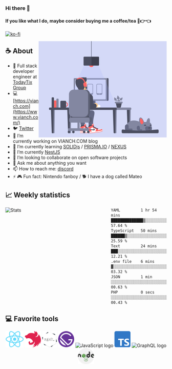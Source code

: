 ### Hi there 👋
#### If you like what I do, maybe consider buying me a coffee/tea 🥺👉👈

[![ko-fi](https://ko-fi.com/img/githubbutton_sm.svg)](https://ko-fi.com/N4N74ADJR)

<img align="right" src="./images/animation.gif?raw=true" alt="gif"  height="300"/>

## ☕ About 

- 🚀  Full stack developer engineer at [TodayTix Group](https://www.todaytix.com/)
- 💻  [https://vianch.com](https://www.vianch.com/)
- 🐦  [Twitter](https://twitter.com/vianch_tog)
- 🔭  I’m currently working on VIANCH.COM blog
- 🌱  I’m currently learning [SOLIDjs](https://www.solidjs.com/) / [PRISMA.IO](https://www.prisma.io/) / [NEXUS](https://nexusjs.org/)
- 🌱  I’m currently [NestJS](https://nestjs.com/) 
- 👯  I’m looking to collaborate on open software projects
- 💬  Ask me about anything you want
- 📫  How to reach me: [discord](https://discord.com/invite/UVgXjgEXX4)
- ⚡  🎮 Fun fact: Nintendo fanboy / 🐕 I have a dog called Mateo

##  📈  Weekly statistics

<img src="https://github-readme-stats.vercel.app/api?username=vianch&show_icons=true&hide_border=true" alt="Stats" width="330" align="left">

<!--START_SECTION:waka-->

```text
YAML         1 hr 54 mins    ██████████████▒░░░░░░░░░░   57.64 %
TypeScript   50 mins         ██████▒░░░░░░░░░░░░░░░░░░   25.59 %
Text         24 mins         ███░░░░░░░░░░░░░░░░░░░░░░   12.21 %
.env file    6 mins          ▓░░░░░░░░░░░░░░░░░░░░░░░░   03.32 %
JSON         1 min           ░░░░░░░░░░░░░░░░░░░░░░░░░   00.63 %
PHP          0 secs          ░░░░░░░░░░░░░░░░░░░░░░░░░   00.43 %
```

<!--END_SECTION:waka-->

## 💻 Favorite tools

<div align="center">
<img height="50px" src="./images/react-atom.svg" alt="ReactJS logo"/> <img height="50px" src="./images/nestjs.svg" alt="NestJs logo"/> <img height="50px" src="./images/nextjs.png" alt="nextjs logo"/> <img height="50px" src="./images/Gatsby_Monogram.svg" alt="GatsbyJS logo"/> <img height="50px" src="https://upload.wikimedia.org/wikipedia/commons/thumb/6/6a/JavaScript-logo.png/480px-JavaScript-logo.png" alt="JavaScript logo"/> <img height="50px" src="./images/1200px-Typescript_logo_2020.svg.png" alt="typescript logo"/>
<img height="50px" src="https://graphql.org/img/logo.svg" alt="GraphQL logo"/> <img height="50px" src="./images/nodejs.svg" alt="NodeJS logo"/>
</div>
